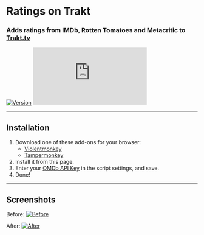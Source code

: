 # Ratings on Trakt

### Adds ratings from IMDb, Rotten Tomatoes and Metacritic to [Trakt.tv](https://trakt.tv/)

[![Version](https://img.shields.io/endpoint?url=https://runkit.io/ifelix18/userscript-version/branches/master/iFelix18/Trakt-Userscripts/master/userscripts/meta/ratings-on-trakt.meta.js&style=flat-square)](#)
[![Size](https://img.shields.io/github/size/iFelix18/Trakt-Userscripts/userscripts/ratings-on-trakt.user.js?style=flat-square)](#)

---

## Installation

1. Download one of these add-ons for your browser:
    - [Violentmonkey](https://violentmonkey.github.io/)
    - [Tampermonkey](https://www.tampermonkey.net/)
2. Install it from this page.
3. Enter your [OMDb API Key](https://www.omdbapi.com/apikey.aspx) in the script settings, and save.
4. Done!

---

## Screenshots

Before:
[![Before](https://i.imgur.com/2cFZHL5.png "Before")](#)

After:
[![After](https://i.imgur.com/cSiRt7P.png "After")](#)
